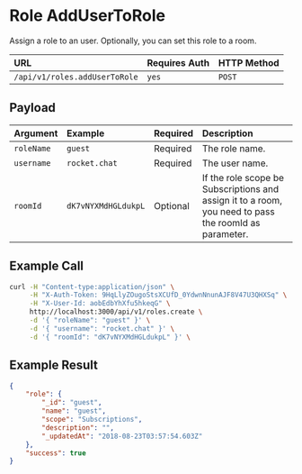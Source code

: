 # Role AddUserToRole

Assign a role to an user. Optionally, you can set this role to a room.

| URL | Requires Auth | HTTP Method |
| :--- | :--- | :--- |
| `/api/v1/roles.addUserToRole` | `yes` | `POST` |

## Payload

| Argument | Example | Required | Description |
| :--- | :--- | :--- | :--- |
| `roleName` | `guest` | Required | The role name. |
| `username` | `rocket.chat` | Required | The user name. |
| `roomId` | `dK7vNYXMdHGLdukpL` | Optional | If the role scope be Subscriptions and assign it to a room, you need to pass the roomId as parameter. |

## Example Call

```bash
curl -H "Content-type:application/json" \
     -H "X-Auth-Token: 9HqLlyZOugoStsXCUfD_0YdwnNnunAJF8V47U3QHXSq" \
     -H "X-User-Id: aobEdbYhXfu5hkeqG" \
     http://localhost:3000/api/v1/roles.create \
     -d '{ "roleName": "guest" }' \
     -d '{ "username": "rocket.chat" }' \
     -d '{ "roomId": "dK7vNYXMdHGLdukpL" }' \
```

## Example Result

```json
{
    "role": {
        "_id": "guest",
        "name": "guest",
        "scope": "Subscriptions",
        "description": "",
        "_updatedAt": "2018-08-23T03:57:54.603Z"
    },
    "success": true
}
```
